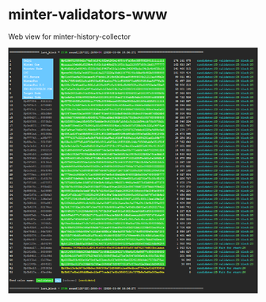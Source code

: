 # minter-validators-www
Web view for minter-history-collector


![Preview](https://github.com/pro-blockchain-com/minter-validators-www/raw/master/htdocs/img/minter-validators-www_01.png)